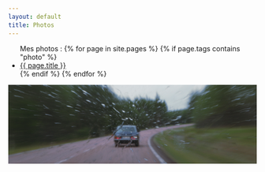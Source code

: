 ```yaml
---
layout: default
title: Photos
---
```


<ul class="posts">
    Mes photos :
    {% for page in site.pages %}
       {% if page.tags contains "photo" %}
           <li><a href="{{ page.url }}">{{ page.title }}</a></li>
       {% endif %}
    {% endfor %}
</ul>

![footer](/dl/photos/photoFooter.jpg)
